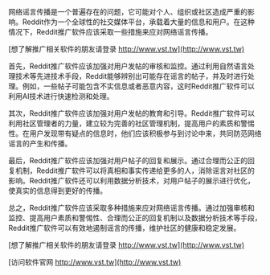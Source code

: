 网络谣言传播是一个普遍存在的问题，它可能对个人、组织或社区造成严重的影响。Reddit作为一个全球性的社交媒体平台，承载着大量的信息和用户。在这种情况下，Reddit推广软件应该采取一些措施来应对网络谣言传播。

[想了解推广相关软件的朋友请登录 http://www.vst.tw](http://www.vst.tw)

首先，Reddit推广软件应该加强对用户发帖的审核和监控。通过利用自然语言处理技术等先进技术手段，Reddit能够辨别出可能存在谣言的帖子，并及时进行处理。例如，一些帖子可能包含不实信息或者恶意内容，这时Reddit推广软件可以利用AI技术进行快速检测和处理。

其次，Reddit推广软件应该加强对用户发帖的教育和引导。Reddit推广软件可以利用社区管理者的力量，建立较为完善的社区管理机制，提高用户的素质和警惕性。在用户发现带有疑点的信息时，他们应该积极参与到讨论中来，共同防范网络谣言的产生和传播。

最后，Reddit推广软件应该加强对用户帖子的回复和展示。通过合理而公正的回复机制，Reddit推广软件可以将真相和事实传递给更多的人，消除谣言对社区的影响。Reddit推广软件还可以利用数据分析技术，对用户帖子的展示进行优化，使真实的信息得到更好的传播。

总之，Reddit推广软件应该采取多种措施来应对网络谣言传播。通过加强审核和监控、提高用户素质和警惕性、合理而公正的回复机制以及数据分析技术等手段，Reddit推广软件可以有效地遏制谣言的传播，维护社区的健康和稳定发展。

[想了解推广相关软件的朋友请登录 http://www.vst.tw](http://www.vst.tw)


[访问软件官网 http://www.vst.tw](http://www.vst.tw)
